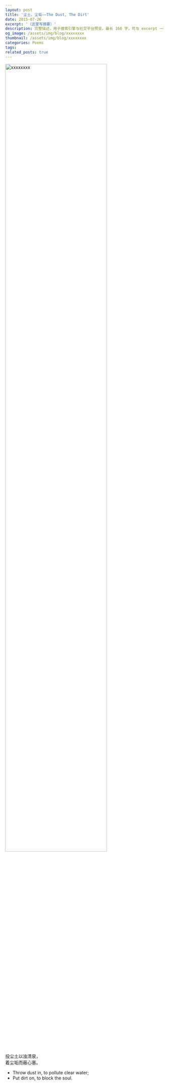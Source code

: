 ```yaml
---
layout: post
title: '尘土、尘垢——The Dust, The Dirt'
date: 2015-07-26
excerpt: '（这里写摘要）'
description: 完整描述，用于搜索引擎与社交平台预览，最长 160 字，可与 excerpt 一致
og_image: /assets/img/blog/xxxxxxxx
thumbnail: /assets/img/blog/xxxxxxxx
categories: Poems
tags: 
related_posts: true
---
```


<img src="/assets/img/blog/xxxxxxxx" style="width:80%;" alt="xxxxxxxx">

投尘土以浊清泉，  
着尘垢而蔽心塞。

- Throw dust in, to pollute clear water;
- Put dirt on, to block the soul.